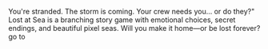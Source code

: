 You're stranded. The storm is coming. Your crew needs you... or do they?" 
Lost at Sea is a branching story game with emotional choices, secret endings, and beautiful pixel seas. Will you make it home—or be lost forever?
go to 
